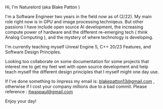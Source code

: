 Hi, I'm Naturelord (aka Blake Patton )

I'm a Software Engineer two years in the field now as of (2/22). My main role right now is in GPU and image processing techniqeus. But other passions I have include
open source AI development, the increasing compute power of hardware and the different re-emerging tech ( think Analog Computing ), and the mystery of where technology
is developing.

I'm currently teaching myself Unreal Engine 5, C++ 20/23 Features, and Software Design Principles.

Looking too collaborate on some documentation for some projects that interest me to get my feet wet with open source development and help teach myself the different
design principles that I myself might one day use.

If I've done something to impress my email is: blakepatton13@gmail.com , otherwise if I cost your company millions due to a bad commit. Please reference : itwaspaul@gmail.com

Enjoy your day!
<!---
Naturelord/Naturelord is a ✨ special ✨ repository because its `README.md` (this file) appears on your GitHub profile.
You can click the Preview link to take a look at your changes.
--->
